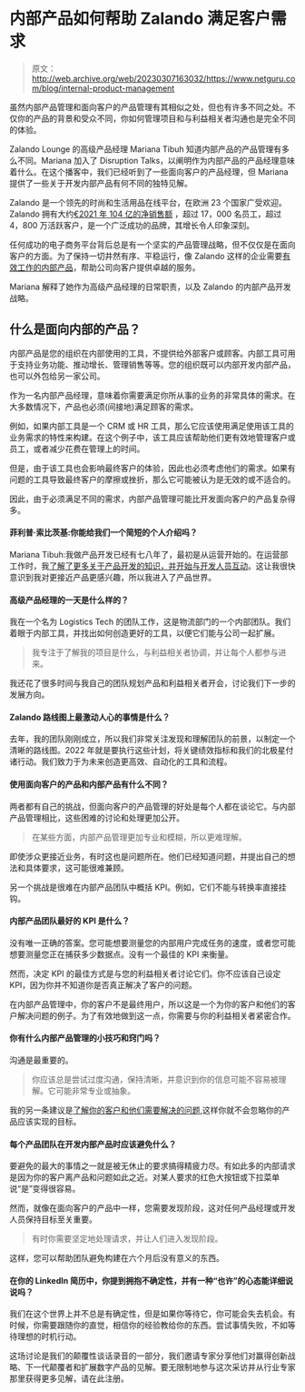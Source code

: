 # 内部产品如何帮助 Zalando 满足客户需求

> 原文：<http://web.archive.org/web/20230307163032/https://www.netguru.com/blog/internal-product-management>

 虽然内部产品管理和面向客户的产品管理有其相似之处，但也有许多不同之处。不仅你的产品的背景和受众不同，你如何管理项目和与利益相关者沟通也是完全不同的体验。

Zalando Lounge 的高级产品经理 Mariana Tibuh 知道内部产品的产品管理有多么不同。Mariana 加入了 Disruption Talks，以阐明作为内部产品的产品经理意味着什么。在这个播客中，我们已经听到了一些面向客户的产品经理，但 Mariana 提供了一些关于开发内部产品有何不同的独特见解。

Zalando 是一个领先的时尚和生活用品在线平台，在欧洲 23 个国家广受欢迎。Zalando 拥有大约[€2021 年 104 亿的净销售额](http://web.archive.org/web/20221002011456/https://corporate.zalando.com/en/company/zalando-at-a-glance) ，超过 17，000 名员工，超过 4，800 万活跃客户，是一个广泛成功的品牌，其增长令人印象深刻。

任何成功的电子商务平台背后总是有一个坚实的产品管理战略，但不仅仅是在面向客户的方面。为了保持一切井然有序、平稳运行，像 Zalando 这样的企业需要[有效工作的内部产品](/web/20221002011456/https://www.netguru.com/blog/how-to-better-understand-the-product-that-youre-going-to-work-on)，帮助公司向客户提供卓越的服务。

Mariana 解释了她作为高级产品经理的日常职责，以及 Zalando 的内部产品开发战略。

## 什么是面向内部的产品？

内部产品是您的组织在内部使用的工具，不提供给外部客户或顾客。内部工具可用于支持业务功能、推动增长、管理销售等等。您的组织既可以内部开发内部产品，也可以外包给另一家公司。

作为一名内部产品经理，意味着你需要满足你所从事的业务的非常具体的需求。在大多数情况下，产品也必须(间接地)满足顾客的需求。

例如，如果内部工具是一个 CRM 或 HR 工具，那么它应该使用满足使用该工具的业务需求的特性来构建。在这个例子中，该工具应该帮助他们更有效地管理客户或员工，或者减少花费在管理上的时间。

但是，由于该工具也会影响最终客户的体验，因此也必须考虑他们的需求。如果有问题的工具导致最终客户的摩擦或挫折，那么它可能被认为是无效的或不适合的。

因此，由于必须满足不同的需求，内部产品管理可能比开发面向客户的产品复杂得多。

#### 菲利普·索比茨基:你能给我们一个简短的个人介绍吗？

Mariana Tibuh:我做产品开发已经有七八年了，最初是从运营开始的。在运营部工作时，我[了解了更多关于产品开发的知识，并开始与开发人员互动](/web/20221002011456/https://www.netguru.com/blog/product-engineering-mindset-software-developers)。这让我很快意识到我对更接近产品更感兴趣，所以我进入了产品世界。

#### 高级产品经理的一天是什么样的？

我在一个名为 Logistics Tech 的团队工作，这是物流部门的一个内部团队。我们着眼于内部工具，并找出如何创造更好的工具，以便它们能与公司一起扩展。

> 我专注于了解我的项目是什么，与利益相关者协调，并让每个人都参与进来。

我还花了很多时间与我自己的团队规划产品和利益相关者开会，讨论我们下一步的发展方向。

#### Zalando 路线图上最激动人心的事情是什么？

去年，我的团队刚刚成立，所以我们非常关注发现和理解团队的前景，以制定一个清晰的路线图。2022 年就是要执行这些计划，将关键绩效指标和我们的北极星付诸行动。我们致力于为未来创造更高效、自动化的工具和流程。

#### 使用面向客户的产品和内部产品有什么不同？

两者都有自己的挑战，但面向客户的产品管理的好处是每个人都在谈论它。与内部产品管理相比，这些困难的讨论和处理更加公开。

> 在某些方面，内部产品管理更加专业和模糊，所以更难理解。

即使涉众更接近业务，有时这也是问题所在。他们已经知道问题，并提出自己的想法和具体要求，这可能很难兼顾。

另一个挑战是很难在内部产品团队中概括 KPI。例如，它们不能与转换率直接挂钩。

#### 内部产品团队最好的 KPI 是什么？

没有唯一正确的答案。您可能想要测量您的内部用户完成任务的速度，或者您可能想要测量您正在捕获多少数据点。没有一个最佳的 KPI 来衡量。

然而，决定 KPI 的最佳方式是与您的利益相关者讨论它们。你不应该自己设定 KPI，因为你并不知道你是否真正解决了客户的问题。

在内部产品管理中，你的客户不是最终用户，所以这是一个为你的客户和他们的客户解决问题的例子。为了有效地做到这一点，你需要与你的利益相关者紧密合作。

#### 你有什么内部产品管理的小技巧和窍门吗？

沟通是最重要的。

> 你应该总是尝试过度沟通，保持清晰，并意识到你的信息可能不容易被理解。它可能非常专业或抽象。

我的另一条建议是[了解你的客户和他们需要解决的问题](/web/20221002011456/https://www.netguru.com/blog/product-management-insights-3),这样你就不会忽略你的产品应该实现的目标。

#### 每个产品团队在开发内部产品时应该避免什么？

要避免的最大的事情之一就是被无休止的要求搞得精疲力尽。有如此多的内部请求是因为你的客户离产品和问题如此之近。对某人要求的红色大按钮或下拉菜单说“是”变得很容易。

然而，就像在面向客户的产品中一样，您需要发现阶段，这对任何产品经理或开发人员保持目标至关重要。

> 有时你需要坚定地处理请求，并让人们进入发现阶段。

这样，您可以帮助团队避免构建在六个月后没有意义的东西。

#### 在你的 LinkedIn 简历中，你提到拥抱不确定性，并有一种“也许”的心态能详细说说吗？

我们在这个世界上并不总是有确定性，但是如果你等待它，你可能会失去机会。有时候，你需要跟随你的直觉，相信你的经验教给你的东西。尝试事情失败，不如等待理想的时机行动。

这场讨论是我们的颠覆性谈话录音的一部分，我们邀请专家分享他们对赢得创新战略、下一代颠覆者和扩展数字产品的见解。要无限制地参与这次采访并从行业专家那里获得更多见解，请在此注册。